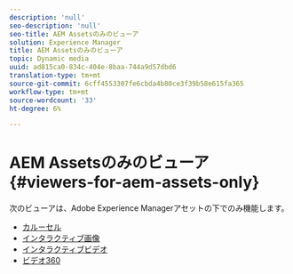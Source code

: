 ```yaml
---
description: 'null'
seo-description: 'null'
seo-title: AEM Assetsのみのビューア
solution: Experience Manager
title: AEM Assetsのみのビューア
topic: Dynamic media
uuid: ad815ca0-834c-404e-8baa-744a9d57dbd6
translation-type: tm+mt
source-git-commit: 6cff4553307fe6cbda4b80ce3f39b58e615fa365
workflow-type: tm+mt
source-wordcount: '33'
ht-degree: 6%

---
```



# AEM Assetsのみのビューア{#viewers-for-aem-assets-only}

次のビューアは、Adobe Experience Managerアセットの下でのみ機能します。

* [カルーセル](c-html5-aem-carousel/c-html5-aem-carousel.md)
* [インタラクティブ画像](c-html5-aem-interactive-images/c-html5-aem-interactive-images.md)
* [インタラクティブビデオ](c-html5-aem-int-video/c-html5-aem-int-video.md)
* [ビデオ360](c-html5-aem-video360/c-html5-aem-video360.md)
